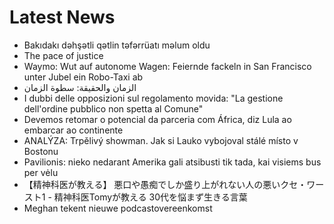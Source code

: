 # Latest News
-  Bakıdakı dəhşətli qətlin təfərrüatı məlum oldu
-  The pace of justice
-  Waymo: Wut auf autonome Wagen: Feiernde fackeln in San Francisco unter Jubel ein Robo-Taxi ab
-  الزمان والحقيقة: سطوة الزمان
-  I dubbi delle opposizioni sul regolamento movida: "La gestione dell'ordine pubblico non spetta al Comune"
-  Devemos retomar o potencial da parceria com África, diz Lula ao embarcar ao continente
-  ANALÝZA: Trpělivý showman. Jak si Lauko vybojoval stálé místo v Bostonu
-  Pavilionis: nieko nedarant Amerika gali atsibusti tik tada, kai visiems bus per vėlu
-  【精神科医が教える】 悪口や愚痴でしか盛り上がれない人の悪いクセ・ワースト1 - 精神科医Tomyが教える 30代を悩まず生きる言葉
-  Meghan tekent nieuwe podcastovereenkomst
